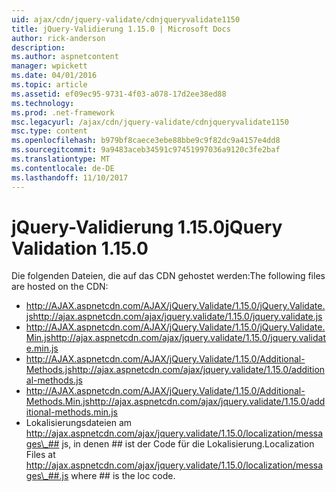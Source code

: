 ```yaml
---
uid: ajax/cdn/jquery-validate/cdnjqueryvalidate1150
title: jQuery-Validierung 1.15.0 | Microsoft Docs
author: rick-anderson
description: 
ms.author: aspnetcontent
manager: wpickett
ms.date: 04/01/2016
ms.topic: article
ms.assetid: ef09ec95-9731-4f03-a078-17d2ee38ed88
ms.technology: 
ms.prod: .net-framework
msc.legacyurl: /ajax/cdn/jquery-validate/cdnjqueryvalidate1150
msc.type: content
ms.openlocfilehash: b979bf8caece3ebe88bbe9c9f82dc9a4157e4dd8
ms.sourcegitcommit: 9a9483aceb34591c97451997036a9120c3fe2baf
ms.translationtype: MT
ms.contentlocale: de-DE
ms.lasthandoff: 11/10/2017
---
```

<a name="jquery-validation-1150"></a><span data-ttu-id="67a73-102">jQuery-Validierung 1.15.0</span><span class="sxs-lookup"><span data-stu-id="67a73-102">jQuery Validation 1.15.0</span></span>
====================
<span data-ttu-id="67a73-103">Die folgenden Dateien, die auf das CDN gehostet werden:</span><span class="sxs-lookup"><span data-stu-id="67a73-103">The following files are hosted on the CDN:</span></span>

- <span data-ttu-id="67a73-104">http://AJAX.aspnetcdn.com/AJAX/jQuery.Validate/1.15.0/jQuery.Validate.js</span><span class="sxs-lookup"><span data-stu-id="67a73-104">http://ajax.aspnetcdn.com/ajax/jquery.validate/1.15.0/jquery.validate.js</span></span>
- <span data-ttu-id="67a73-105">http://AJAX.aspnetcdn.com/AJAX/jQuery.Validate/1.15.0/jQuery.Validate.Min.js</span><span class="sxs-lookup"><span data-stu-id="67a73-105">http://ajax.aspnetcdn.com/ajax/jquery.validate/1.15.0/jquery.validate.min.js</span></span>
- <span data-ttu-id="67a73-106">http://AJAX.aspnetcdn.com/AJAX/jQuery.Validate/1.15.0/Additional-Methods.js</span><span class="sxs-lookup"><span data-stu-id="67a73-106">http://ajax.aspnetcdn.com/ajax/jquery.validate/1.15.0/additional-methods.js</span></span>
- <span data-ttu-id="67a73-107">http://AJAX.aspnetcdn.com/AJAX/jQuery.Validate/1.15.0/Additional-Methods.Min.js</span><span class="sxs-lookup"><span data-stu-id="67a73-107">http://ajax.aspnetcdn.com/ajax/jquery.validate/1.15.0/additional-methods.min.js</span></span>
- <span data-ttu-id="67a73-108">Lokalisierungsdateien am http://ajax.aspnetcdn.com/ajax/jquery.validate/1.15.0/localization/messages\_## js, in denen ## ist der Code für die Lokalisierung.</span><span class="sxs-lookup"><span data-stu-id="67a73-108">Localization Files at http://ajax.aspnetcdn.com/ajax/jquery.validate/1.15.0/localization/messages\_##.js where ## is the loc code.</span></span>
